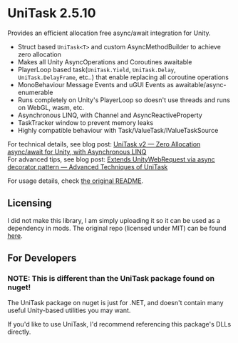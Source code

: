# UniTask 2.5.10

Provides an efficient allocation free async/await integration for Unity.

* Struct based `UniTask<T>` and custom AsyncMethodBuilder to achieve zero allocation
* Makes all Unity AsyncOperations and Coroutines awaitable
* PlayerLoop based task(`UniTask.Yield`, `UniTask.Delay`, `UniTask.DelayFrame`, etc..) that enable replacing all coroutine operations
* MonoBehaviour Message Events and uGUI Events as awaitable/async-enumerable
* Runs completely on Unity's PlayerLoop so doesn't use threads and runs on WebGL, wasm, etc.
* Asynchronous LINQ, with Channel and AsyncReactiveProperty
* TaskTracker window to prevent memory leaks
* Highly compatible behaviour with Task/ValueTask/IValueTaskSource

For technical details, see blog post: [UniTask v2 — Zero Allocation async/await for Unity, with Asynchronous LINQ
](https://medium.com/@neuecc/unitask-v2-zero-allocation-async-await-for-unity-with-asynchronous-linq-1aa9c96aa7dd)  
For advanced tips, see blog post: [Extends UnityWebRequest via async decorator pattern — Advanced Techniques of UniTask](https://medium.com/@neuecc/extends-unitywebrequest-via-async-decorator-pattern-advanced-techniques-of-unitask-ceff9c5ee846)

For usage details, check [the original README](https://github.com/Cysharp/UniTask).
## Licensing 
I did not make this library, I am simply uploading it so it can be used as a dependency in mods. The original repo (licensed under MIT) can be found [here](https://github.com/Cysharp/UniTask).

## For Developers

### **NOTE:** This is different than the UniTask package found on nuget!

The UniTask package on nuget is just for .NET, and doesn't contain many useful Unity-based utilities you may want.

If you'd like to use UniTask, I'd recommend referencing this package's DLLs directly.